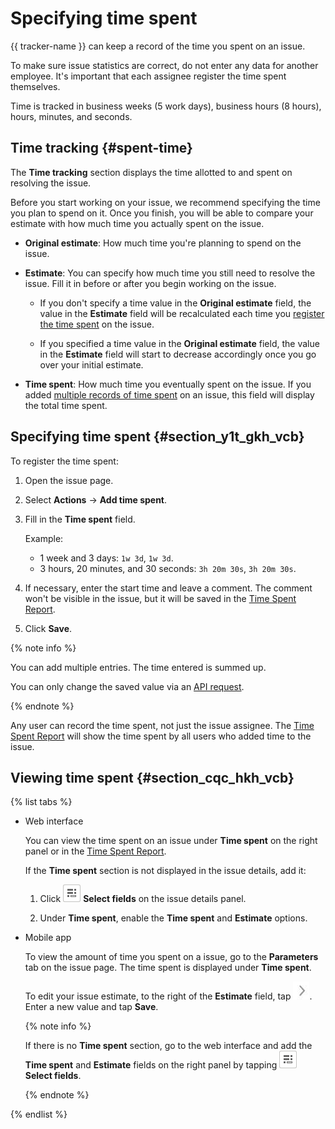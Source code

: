 # Specifying time spent

{{ tracker-name }} can keep a record of the time you spent on an issue.

To make sure issue statistics are correct, do not enter any data for another employee. It's important that each assignee register the time spent themselves.

Time is tracked in business weeks (5 work days), business hours (8 hours), hours, minutes, and seconds.

## Time tracking {#spent-time}

The **Time tracking** section displays the time allotted to and spent on resolving the issue.

Before you start working on your issue, we recommend specifying the time you plan to spend on it. Once you finish, you will be able to compare your estimate with how much time you actually spent on the issue.

* **Original estimate**: How much time you're planning to spend on the issue.

* **Estimate**: You can specify how much time you still need to resolve the issue. Fill it in before or after you begin working on the issue.

    * If you don't specify a time value in the **Original estimate** field, the value in the **Estimate** field will be recalculated each time you [register the time spent](#section_y1t_gkh_vcb) on the issue.

    * If you specified a time value in the **Original estimate** field, the value in the **Estimate** field will start to decrease accordingly once you go over your initial estimate.

* **Time spent**: How much time you eventually spent on the issue. If you added [multiple records of time spent](#section_y1t_gkh_vcb) on an issue, this field will display the total time spent.

## Specifying time spent {#section_y1t_gkh_vcb}

To register the time spent:

1. Open the issue page.

1. Select **Actions** → **Add time spent**.

1. Fill in the **Time spent** field.

   Example:
   * 1 week and 3 days: `1w 3d`, `1w 3d`.
   * 3 hours, 20 minutes, and 30 seconds: `3h 20m 30s`, `3h 20m 30s`.

1. If necessary, enter the start time and leave a comment. The comment won't be visible in the issue, but it will be saved in the [Time Spent Report](../manager/statistics.md#section_uxt_3ft_xz).

1. Click **Save**.

{% note info  %}

You can add multiple entries. The time entered is summed up.

You can only change the saved value via an [API request](../concepts/issues/patch-worklog.md).

{% endnote %}

Any user can record the time spent, not just the issue assignee. The [Time Spent Report](../manager/statistics.md#section_uxt_3ft_xz) will show the time spent by all users who added time to the issue.

## Viewing time spent {#section_cqc_hkh_vcb}

{% list tabs %}

- Web interface

  You can view the time spent on an issue under **Time spent** on the right panel or in the [Time Spent Report](../manager/statistics.md#section_uxt_3ft_xz).

  If the **Time spent** section is not displayed in the issue details, add it:

  1. Click ![](../../_assets/tracker/task-params-btn.png) **Select fields** on the issue details panel.

  1. Under **Time spent**, enable the **Time spent** and **Estimate** options.

- Mobile app

  To view the amount of time you spent on a issue, go to the **Parameters** tab on the issue page. The time spent is displayed under **Time spent**.

  To edit your issue estimate, to the right of the **Estimate** field, tap ![](../../_assets/tracker/mobile-edit-param.png). Enter a new value and tap **Save**.

  {% note info  %}

  If there is no **Time spent** section, go to the web interface and add the **Time spent** and **Estimate** fields on the right panel by tapping  ![](../../_assets/tracker/task-params-btn.png) **Select fields**.

  {% endnote %}

{% endlist %}

